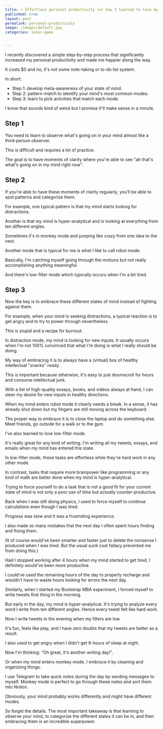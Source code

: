 ```yaml
---
title: ⭐️ Effortless personal productivity (or how I learned to love my monkey mind)
published: true
layout: post
permalink: personal-productivity
image: /images/default.jpg
categories: inner-game


---
```

I recently discovered a simple step-by-step process that significantly increased my personal productivity and made me happier along the way. 

It costs $0 and no, it's not some note-taking or to-do list system.

In short:

- Step 1: develop meta-awareness of your state of mind.
- Step 2: pattern-match to identify your mind's most common modes.
- Step 3: learn to pick activities that match each mode.


I know that sounds kind of weird but I promise it'll make sense in a minute.


## Step 1 

You need to learn to observe what's going on in your mind almost like a third-person observer.

This is difficult and requires a lot of practice.

The goal is to have moments of clarity where you're able to see "ah that's what's going on in my mind right now".


## Step 2

If you're able to have these moments of clarity regularly, you'll be able to spot patterns and categorize them.




For example, one typical pattern is that my mind starts looking for distractions. 

Another is that my mind is hyper-analytical and is looking at everything from ten different angles. 

Sometimes it's in monkey mode and jumping like crazy from one idea to the next.


Another mode that is typical for me is what I like to call robot mode. 

Basically, I'm catching myself going through the motions but not really accomplishing anything meaningful. 

And there's low-filter mode which typically occurs when I'm a bit tired. 


## Step 3

Now the key is to embrace these different states of mind instead of fighting against them.

For example, when your mind is seeking distractions, a typical reaction is to get angry and to try to power through nevertheless. 

This is stupid and a recipe for burnout. 


In distraction mode, my mind is looking for new inputs. It usually occurs when I'm not 100% convinced that what I'm doing is what I really should be doing. 

My way of embracing it is to always have a (virtual) box of healthy intellectual "snacks" ready. 


This is important because otherwise, it's easy to just doomscroll for hours and consume intellectual junk. 

With a list of high-quality essays, books, and videos always at hand, I can steer my desire for new inputs in healthy directions.


 
When my mind enters robot mode it clearly needs a break. In a sense, it has already shut down but my fingers are still moving across the keyboard.  

The proper way to embrace it is to close the laptop and do something else. Meet friends, go outside for a walk or to the gym.


I've also learned to love low-filter mode. 

It's really great for any kind of writing. I'm writing all my tweets, essays, and emails when my mind has entered this state.

In low-filter mode, these tasks are effortless while they're hard work in any other mode. 


In contrast, tasks that require more brainpower like programming or any kind of math are better done when my mind is hyper-analytical. 


Trying to force yourself to do a task that is not a good fit for your current state of mind is not only a poor use of time but actually counter-productive.



Back when I was still doing physics, I used to force myself to continue calculations even though I was tired. 

Progress was slow and it was a frustrating experience.

I also made so many mistakes that the next day I often spent hours finding and fixing them. 


(It of course would've been smarter and faster just to delete the nonsense I produced when I was tired. But the usual sunk cost fallacy prevented me from doing this.)


Had I stopped working after 4 hours when my mind started to get tired, I definitely would've been more productive. 

I could've used the remaining hours of the day to properly recharge and wouldn't have to waste hours looking for errors the next day.


Similarly, when I started my Bootstrap MBA experiment, I forced myself to write tweets first thing in the morning. 

But early in the day, my mind is hyper-analytical. It's trying to analyze every word I write from ten different angles. Hence every tweet felt like hard work.


Now I write tweets in the evening when my filters are low.

It's fun, feels like play, and I have zero doubts that my tweets are better as a result.



I also used to get angry when I didn't get 8-hours of sleep at night.

Now I'm thinking: "Oh great, it's another writing day!".



Or when my mind enters monkey mode, I embrace it by cleaning and organizing things. 

I use Telegram to take quick notes during the day by sending messages to myself. Monkey mode is perfect to go through these notes and sort them into Notion.


Obviously, your mind probably works differently and might have different modes.

So forget the details. The most important takeaway is that learning to observe your mind, to categorize the different states it can be in, and then embracing them is an incredible superpower.
